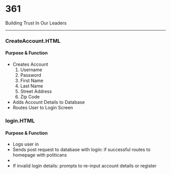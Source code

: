 # 361
Building Trust In Our Leaders
<hr/>

<h3>CreateAccount.HTML</h3>

<h4> Purpose & Function </h4>
<ul> 
  <li>Creates Account 
    <ol>
      <li>Username</li>
      <li>Password</li>
      <li>First Name</li>
      <li>Last Name</li>
      <li>Street Address</li>
      <li>Zip Code</li>
    </ol>
    </li>
  <li> Adds Account Details to Database </li>
  <li> Routes User to Login Screen </li>
</ul>

<h3>login.HTML</h3>
<h4> Purpose & Function </h4>
<ul>
  <li>Logs user in </li>
  <li>Sends post request to database with login: if successful routes to homepage with politicans <li/>
  <li>If invalid login details: prompts to re-input account details or register </li>
</ul>
